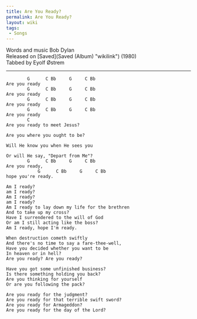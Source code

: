 ```yaml
---
title: Are You Ready?
permalink: Are You Ready?
layout: wiki
tags:
 - Songs
---
```


Words and music Bob Dylan  
Released on [Saved](Saved (Album) "wikilink") (1980)  
Tabbed by Eyolf Østrem

* * * * *

            G      C Bb     G     C Bb
    Are you ready
            G      C Bb     G     C Bb
    Are you ready
            G      C Bb     G     C Bb
    Are you ready
            G      C Bb     G     C Bb
    Are you ready
            C
    Are you ready to meet Jesus?

    Are you where you ought to be?

    Will He know you when He sees you

    Or will He say, "Depart from Me"?
            G      C Bb     G     C Bb
    Are you ready,
                G      C Bb     G     C Bb
    hope you're ready.

    Am I ready?
    am I ready?
    Am I ready?
    am I ready?
    Am I ready to lay down my life for the brethren
    And to take up my cross?
    Have I surrendered to the will of God
    Or am I still acting like the boss?
    Am I ready, hope I'm ready.

    When destruction cometh swiftly
    And there's no time to say a fare-thee-well,
    Have you decided whether you want to be
    In heaven or in hell?
    Are you ready? Are you ready?

    Have you got some unfinished business?
    Is there something holding you back?
    Are you thinking for yourself
    Or are you following the pack?

    Are you ready for the judgment?
    Are you ready for that terrible swift sword?
    Are you ready for Armageddon?
    Are you ready for the day of the Lord?
